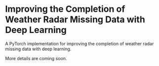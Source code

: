# Improving the Completion of Weather Radar Missing Data with Deep Learning

A PyTorch implementation for improving the completion of weather radar missing data with deep learning.

More details are coming soon.
